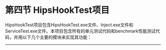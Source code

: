 # 第四节 HipsHookTest项目

HipsHookTest项目包含HipsHookTest.exe文件、Inject.exe文件和ServiceTest.exe文件。本项目包含所有的单元测试代码和benchmark性能测试代码，并用以下几个主要的模块来实现其功能：



------

